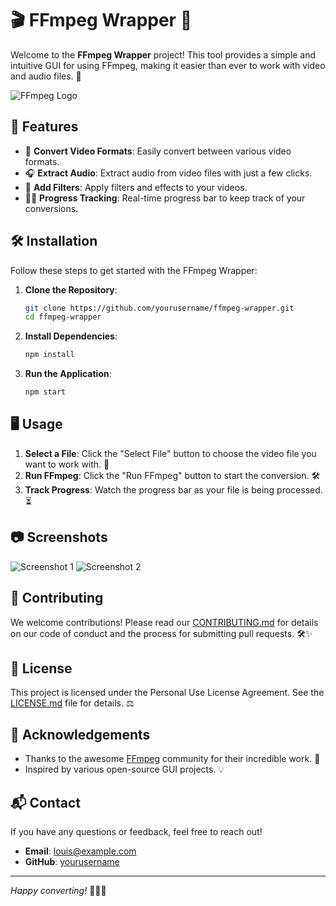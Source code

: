 # 🎬 FFmpeg Wrapper 🎉

Welcome to the **FFmpeg Wrapper** project! This tool provides a simple and intuitive GUI for using FFmpeg, making it easier than ever to work with video and audio files. 🌟

![FFmpeg Logo](https://upload.wikimedia.org/wikipedia/commons/thumb/8/8a/Official_FFmpeg_Logo_with_text_2014.svg/1200px-Official_FFmpeg_Logo_with_text_2014.svg.png)

## 🚀 Features

- 🎥 **Convert Video Formats**: Easily convert between various video formats.
- 🎧 **Extract Audio**: Extract audio from video files with just a few clicks.
- 🎨 **Add Filters**: Apply filters and effects to your videos.
- 🏃‍♂️ **Progress Tracking**: Real-time progress bar to keep track of your conversions.

## 🛠 Installation

Follow these steps to get started with the FFmpeg Wrapper:

1. **Clone the Repository**:

   ```bash
   git clone https://github.com/yourusername/ffmpeg-wrapper.git
   cd ffmpeg-wrapper
   ```

2. **Install Dependencies**:

   ```bash
   npm install
   ```

3. **Run the Application**:
   ```bash
   npm start
   ```

## 🖥 Usage

1. **Select a File**: Click the "Select File" button to choose the video file you want to work with. 📁
2. **Run FFmpeg**: Click the "Run FFmpeg" button to start the conversion. 🛠
3. **Track Progress**: Watch the progress bar as your file is being processed. ⏳

## 📷 Screenshots

![Screenshot 1](https://via.placeholder.com/800x400.png?text=Screenshot+1)
![Screenshot 2](https://via.placeholder.com/800x400.png?text=Screenshot+2)

## 🤝 Contributing

We welcome contributions! Please read our [CONTRIBUTING.md](CONTRIBUTING.md) for details on our code of conduct and the process for submitting pull requests. 🛠✨

## 📝 License

This project is licensed under the Personal Use License Agreement. See the [LICENSE.md](LICENSE.md) file for details. ⚖️

## 🙏 Acknowledgements

- Thanks to the awesome [FFmpeg](https://ffmpeg.org/) community for their incredible work. 🌟
- Inspired by various open-source GUI projects. 💡

## 📬 Contact

If you have any questions or feedback, feel free to reach out!

- **Email**: [louis@example.com](mailto:louis@example.com)
- **GitHub**: [yourusername](https://github.com/yourusername)

---

_Happy converting!_ 🎉🎥✨
